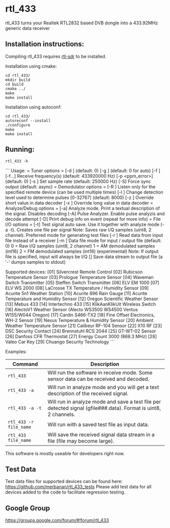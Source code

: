 rtl_433
=======

rtl_433 turns your Realtek RTL2832 based DVB dongle into a 433.92MHz generic data receiver

Installation instructions:
--------------------------

Compiling rtl_433 requires [rtl-sdr](http://sdr.osmocom.org/trac/wiki/rtl-sdr) to be installed.

Installation using cmake:

    cd rtl_433/
    mkdir build
    cd build
    cmake ../
    make
    make install

Installation using autoconf:

    cd rtl_433/
    autoreconf --install
    ./configure
    make
    make install


Running:
--------

    rtl_433 -h

´´´
 Usage:	= Tuner options =
	[-d <device index>] (default: 0)
	[-g <gain>] (default: 0 for auto)
	[-f <frequency>] [-f...] Receive frequency(s) (default: 433920000 Hz)
	[-p <ppm_error>] (default: 0)
	[-s <sample rate>] Set sample rate (default: 250000 Hz)
	[-S] Force sync output (default: async)
	= Demodulator options =
	[-R <device>] Listen only for the specified remote device (can be used multiple times)
	[-l <level>] Change detection level used to determine pulses [0-32767] (default: 8000)
	[-z <value>] Override short value in data decoder
	[-x <value>] Override long value in data decoder
	= Analyze/Debug options =
	[-a] Analyze mode. Print a textual description of the signal. Disables decoding
	[-A] Pulse Analyzer. Enable pulse analyzis and decode attempt
	[-D] Print debug info on event (repeat for more info)
	= File I/O options =
	[-t] Test signal auto save. Use it together with analyze mode (-a -t). Creates one file per signal
		 Note: Saves raw I/Q samples (uint8, 2 channel). Preferred mode for generating test files
	[-r <filename>] Read data from input file instead of a receiver
	[-m <mode>] Data file mode for input / output file (default: 0)
		 0 = Raw I/Q samples (uint8, 2 channel)
		 1 = AM demodulated samples (int16)
		 2 = FM demodulated samples (int16) (experimental)
		 Note: If output file is specified, input will always be I/Q
	[<filename>] Save data stream to output file (a '-' dumps samples to stdout)

Supported devices:
	[01] Silvercrest Remote Control
	[02] Rubicson Temperature Sensor
	[03] Prologue Temperature Sensor
	[04] Waveman Switch Transmitter
	[05] Steffen Switch Transmitter
	[06] ELV EM 1000
	[07] ELV WS 2000
	[08] LaCrosse TX Temperature / Humidity Sensor
	[09] Acurite 5n1 Weather Station
	[10] Acurite 896 Rain Gauge
	[11] Acurite Temperature and Humidity Sensor
	[12] Oregon Scientific Weather Sensor
	[13] Mebus 433
	[14] Intertechno 433
	[15] KlikAanKlikUit Wireless Switch
	[16] AlectoV1 Weather Sensor (Alecto WS3500 WS4500 Ventus W155/W044 Oregon)
	[17] Cardin S466-TX2
	[18] Fine Offset Electronics, WH-2 Sensor
	[19] Nexus Temperature & Humidity Sensor
	[20] Ambient Weather Temperature Sensor
	[21] Calibeur RF-104 Sensor
	[22] X10 RF
	[23] DSC Security Contact
	[24] Brennstuhl RCS 2044
	[25] GT-WT-02 Sensor
	[26] Danfoss CFR Thermostat
	[27] Energy Count 3000 (868.3 MHz)
	[28] Valeo Car Key
	[29] Chuango Security Technology
´´´


Examples:

| Command | Description
|---------|------------
| `rtl_433` | Will run the software in receive mode. Some sensor data can be received and decoded.
| `rtl_433 -a` | Will run in analyze mode and you will get a text description of the received signal.
| `rtl_433 -a -t` | Will run in analyze mode and save a test file per detected signal (gfile###.data). Format is uint8, 2 channels.
| `rtl_433 -r file_name` | Will run with a saved test file as input data.
| `rtl_433 file_name` | Will save the received signal data stream in a file (file may become large).

This software is mostly useable for developers right now.

Test Data
------------

Test data files for supported devices can be found here: https://github.com/merbanan/rtl_433_tests
Please add test data for all devices added to the code to facilitate regression testing.

Google Group
------------

https://groups.google.com/forum/#!forum/rtl_433
